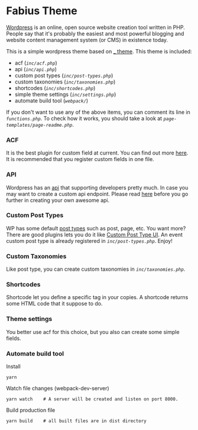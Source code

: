 # Fabius Theme
[Wordpress](https://wordpress.org) is an online, open source website creation tool written in PHP. People say that it's probably the easiest and most powerful blogging and website content management system (or CMS) in existence today.

This is a simple wordpress theme based on [_ theme](https://underscores.me). This theme is included:
- acf (_`inc/acf.php`_)
- api (_`inc/api.php`_)
- custom post types (_`inc/post-types.php`_)
- custom taxonomies (_`inc/taxonomies.php`_)
- shortcodes (_`inc/shortcodes.php`_)
- simple theme settings (_`inc/settings.php`_)
- automate build tool (_`webpack/`_)

If you don't want to use any of the above items, you can comment its line in _`functions.php`_. To check how it works, you should take a look at _`page-templates/page-readme.php`_.

### ACF
It is the best plugin for custom field at current. You can find out more [here](https://www.advancedcustomfields.com). It is recommended that you register custom fields in one file.

### API
Wordpress has an [api](http://v2.wp-api.org) that supporting developers pretty much. In case you may want to create a custom api endpoint. Please read [here](https://developer.wordpress.org/rest-api/extending-the-rest-api/adding-custom-endpoints) before you go further in creating your own awesome api.

### Custom Post Types
WP has some default [post types](https://developer.wordpress.org/themes/basics/post-types) such as post, page, etc. You want more? There are good plugins lets you do it like [Custom Post Type UI](https://wordpress.org/plugins/custom-post-type-ui). An event custom post type is already registered in _`inc/post-types.php`_. Enjoy!

### Custom Taxonomies
Like post type, you can create custom taxonomies in _`inc/taxonomies.php`_.

### Shortcodes
Shortcode let you define a specific tag in your copies. A shortcode returns some HTML code that it suppose to do.

### Theme settings
You better use acf for this choice, but you also can create some simple fields.

### Automate build tool
Install
```
yarn
```
Watch file changes (webpack-dev-server)
```
yarn watch    # A server will be created and listen on port 8000.
```
Build production file
```
yarn build    # all built files are in dist directory
```

